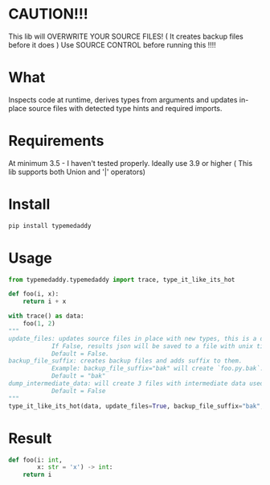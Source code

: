 # CAUTION!!!
This lib will OVERWRITE YOUR SOURCE FILES! ( It creates backup files before it does )
Use SOURCE CONTROL before running this !!!!

# What
Inspects code at runtime, derives types from arguments and updates in-place source files with detected type hints and required imports.

# Requirements
At minimum 3.5 - I haven't tested properly.
Ideally use 3.9 or higher ( This lib supports both Union and '|' operators)

# Install
```bash
pip install typemedaddy
```

# Usage
```python
from typemedaddy.typemedaddy import trace, type_it_like_its_hot

def foo(i, x):
    return i + x

with trace() as data:
    foo(1, 2)
"""
update_files: updates source files in place with new types, this is a destructive action! 
            If False, results json will be saved to a file with unix timestamp. 
            Default = False.
backup_file_suffix: creates backup files and adds suffix to them.
            Example: backup_file_suffix="bak" will create `foo.py.bak`. 
            Default = "bak"
dump_intermediate_data: will create 3 files with intermediate data used to derive final results. 
            Default = False
"""
type_it_like_its_hot(data, update_files=True, backup_file_suffix="bak", dump_intermediate_data=False)
```

# Result
```python
def foo(i: int,
        x: str = 'x') -> int:
    return i
```
